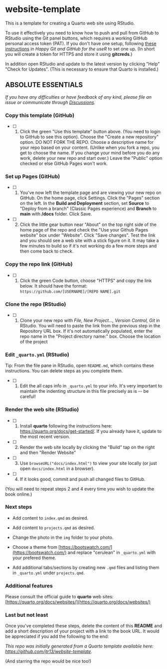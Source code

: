 # website-template

This is a template for creating a Quarto web site using RStudio.

To use it effectively you need to know how to push and pull from GitHub to RStudio using the Git panel buttons, which requires a working GitHub personal access token (PAT). If you don't have one setup, following [these instructions](https://happygitwithr.com/https-pat.html#tldr) in *Happy Git and GitHub for the useR* to set one up. (In short you will create a token for HTTPS and store it using **gitcreds**.)

In addition open RStudio and update to the latest version by clicking "Help" "Check for Updates". (This is necessary to ensure that Quarto is installed.)

## ABSOLUTE ESSENTIALS

*If you have any difficulties or have feedback of any kind, please file an issue or communicate through [Discussions](https://github.com/jtr13/website-template/discussions).*

### Copy this template (GitHub)

- [ ] 1. Click the green "Use this template" button above. (You need to login to GitHub to see this option). Choose the "Create a new repository" option. DO NOT FORK THE REPO. Choose a descriptive name for your repo based on your content. (Unlike when you fork a repo, you get to choose the name. If you change your mind before you do any work, delete your new repo and start over.) Leave the "Public" option checked or else GitHub Pages won't work.

### Set up Pages (GitHub)

- [ ] 1. You've now left the template page and are viewing your new repo on GitHub. On the home page, click Settings. Click the "Pages" section on the left. In the **Build and Deployment** section, set **Source** to "Deploy from a branch" (Classic Pages experience) and **Branch** to **main** with **/docs** folder. Click Save. 

- [ ] 2. Click the little gear button near "About" on the top right side of the home page of the repo and check the "Use your Github Pages website" box under "Website". Click "Save changes". Test the link and you should see a web site with a stick figure on it. It may take a few minutes to build so if it's not working do a few more steps and then come back to check.

### Copy the repo link (GitHub)

- [ ] 1. Click the green Code button, choose "HTTPS" and copy the link below. It should have the format: `https://github.com/[USERNAME]/[REPO NAME].git`

### Clone the repo (RStudio)

- [ ] 1. Clone your new repo with *File, New Project..., Version Control, Git* in RStudio. You will need to paste the link from the previous step in the Repository URL box. If it's not automatically populated, enter the repo name in the "Project directory name:" box. Choose the location of the project

### Edit `_quarto.yml` (RStudio)

Tip: From the file pane in RStudio, open `README.md`, which contains these instructions. You can delete steps as you complete them.

- [ ] 1. Edit the all caps info in  `_quarto.yml` to your info. It's very important to maintain the indenting structure in this file precisely as is -- be careful!

### Render the web site (RStudio)

- [ ] 1. Install **quarto** following the instructions here: https://quarto.org/docs/get-started/. If you already have it, update to the most recent version. 

- [ ] 2. Render the web site locally by clicking the "Build" tap on the right and then "Render Website"

- [ ] 3. Use `browseURL("docs/index.html")` to view your site locally (or just open `docs/index.html` in a browser).

- [ ] 4. If it looks good, commit and push all changed files to GitHub. 

(You will need to repeat steps 2 and 4 every time you wish to update the book online.)

### Next steps

- Add content to `index.qmd` as desired.

- Add content to `projects.qmd` as desired.

- Change the photo in the `img` folder to your photo.

- Choose a theme from [https://bootswatch.com/](https://bootswatch.com/) and replace "cerulean" in `_quarto.yml` with your prefered theme.

- Add additional tabs/sections by creating new `.qmd` files and listing them in `_quarto.yml` under `projects.qmd`.

### Additional features

Please consult the official guide to **quarto** web sites: [https://quarto.org/docs/websites/](https://quarto.org/docs/websites/)

### Last but not least

Once you've completed these steps, delete the content of this **README** and add a short description of your project with a link to the book URL. It would be appreciated if you add the following to the end:	

*This repo was initially generated from a Quarto template available here: https://github.com/jtr13/website-template.*

(And starring the repo would be nice too!)

